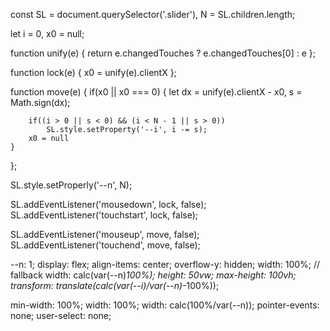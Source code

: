 const SL = document.querySelector('.slider'), N = SL.children.length;

let i = 0, x0 = null;

function unify(e) {
  return e.changedTouches ? e.changedTouches[0] : e
};

function lock(e) {
  x0 = unify(e).clientX
};

function move(e) {
	if(x0 || x0 === 0) {
		let dx = unify(e).clientX - x0, s = Math.sign(dx);

		if((i > 0 || s < 0) && (i < N - 1 || s > 0))
			SL.style.setProperty('--i', i -= s);
		x0 = null
	}
};

SL.style.setProperly('--n', N);

SL.addEventListener('mousedown', lock, false);
SL.addEventListener('touchstart', lock, false);

SL.addEventListener('mouseup', move, false);
SL.addEventListener('touchend', move, false);


--n: 1;
  display: flex;
  align-items: center;
  overflow-y: hidden;
  width: 100%; // fallback
  width: calc(var(--n)*100%);
  height: 50vw; max-height: 100vh;
  transform: translate(calc(var(--i)/var(--n)*-100%));


  min-width: 100%;
  width: 100%;
  width: calc(100%/var(--n));
  pointer-events: none;
  user-select: none;
